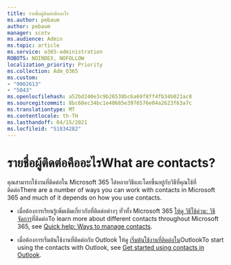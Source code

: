 ```yaml
---
title: รายชื่อผู้ติดต่อคืออะไร
ms.author: pebaum
author: pebaum
manager: scotv
ms.audience: Admin
ms.topic: article
ms.service: o365-administration
ROBOTS: NOINDEX, NOFOLLOW
localization_priority: Priority
ms.collection: Adm_O365
ms.custom:
- "9002613"
- "5043"
ms.openlocfilehash: a52bd240e3c9b26538bc6a69f8ff4fb34b021ac8
ms.sourcegitcommit: 8bc60ec34bc1e40685e3976576e04a2623f63a7c
ms.translationtype: MT
ms.contentlocale: th-TH
ms.lasthandoff: 04/15/2021
ms.locfileid: "51834282"
---
```

# <a name="what-are-contacts"></a><span data-ttu-id="62d2f-102">รายชื่อผู้ติดต่อคืออะไร</span><span class="sxs-lookup"><span data-stu-id="62d2f-102">What are contacts?</span></span>

<span data-ttu-id="62d2f-103">คุณสามารถใช้งานที่ติดต่อใน Microsoft 365 ได้หลายวิธีและโดยขึ้นอยู่กับวิธีที่คุณใช้ที่ติดต่อ</span><span class="sxs-lookup"><span data-stu-id="62d2f-103">There are a number of ways you can work with contacts in Microsoft 365 and much of it depends on how you use contacts.</span></span>

- <span data-ttu-id="62d2f-104">เมื่อต้องการเรียนรู้เพิ่มเติมเกี่ยวกับที่ติดต่อต่างๆ ทั่วทั้ง Microsoft 365 [ให้ดู วิธีใช้ด่วน: วิธีจัดการ](https://docs.microsoft.com/microsoft-365/admin/misc/ways-to-manage-contacts?view=o365-worldwide)ที่ติดต่อ</span><span class="sxs-lookup"><span data-stu-id="62d2f-104">To learn more about different contacts throughout Microsoft 365, see [Quick help: Ways to manage contacts](https://docs.microsoft.com/microsoft-365/admin/misc/ways-to-manage-contacts?view=o365-worldwide).</span></span>

- <span data-ttu-id="62d2f-105">เมื่อต้องการเริ่มต้นใช้งานที่ติดต่อกับ Outlook ให้ดู [เริ่มต้นใช้งานที่ติดต่อใน](https://support.office.com/article/using-contacts-people-in-outlook-on-the-web-1e3438c7-26b2-420c-87de-3cea9d31b5cb?WT.mc_id=365AdminCSH&ui=en-US&rs=en-US&ad=US)Outlook</span><span class="sxs-lookup"><span data-stu-id="62d2f-105">To start using the contacts with Outlook, see [Get started using contacts in Outlook](https://support.office.com/article/using-contacts-people-in-outlook-on-the-web-1e3438c7-26b2-420c-87de-3cea9d31b5cb?WT.mc_id=365AdminCSH&ui=en-US&rs=en-US&ad=US).</span></span>
